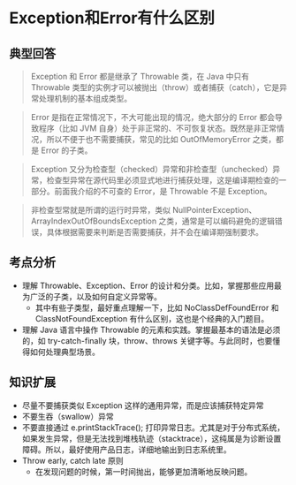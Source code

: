 
# Exception和Error有什么区别

## 典型回答

> Exception 和 Error 都是继承了 Throwable 类，在 Java 中只有 Throwable 类型的实例才可以被抛出（throw）或者捕获（catch），它是异常处理机制的基本组成类型。


> Error 是指在正常情况下，不大可能出现的情况，绝大部分的 Error 都会导致程序（比如 JVM 自身）处于非正常的、不可恢复状态。既然是非正常情况，所以不便于也不需要捕获，常见的比如 OutOfMemoryError 之类，都是 Error 的子类。

> Exception 又分为检查型（checked）异常和非检查型（unchecked）异常，检查型异常在源代码里必须显式地进行捕获处理，这是编译期检查的一部分。前面我介绍的不可查的 Error，是 Throwable 不是 Exception。

> 非检查型常就是所谓的运行时异常，类似 NullPointerException、ArrayIndexOutOfBoundsException 之类，通常是可以编码避免的逻辑错误，具体根据需要来判断是否需要捕获，并不会在编译期强制要求。

## 考点分析
* 理解 Throwable、Exception、Error 的设计和分类。比如，掌握那些应用最为广泛的子类，以及如何自定义异常等。
  * 其中有些子类型，最好重点理解一下，比如 NoClassDefFoundError 和 ClassNotFoundException 有什么区别，这也是个经典的入门题目。
* 理解 Java 语言中操作 Throwable 的元素和实践。掌握最基本的语法是必须的，如 try-catch-finally 块，throw、throws 关键字等。与此同时，也要懂得如何处理典型场景。

## 知识扩展
* 尽量不要捕获类似 Exception 这样的通用异常，而是应该捕获特定异常
* 不要生吞（swallow）异常
* 不要直接通过 e.printStackTrace(); 打印异常日志。尤其是对于分布式系统，如果发生异常，但是无法找到堆栈轨迹（stacktrace），这纯属是为诊断设置障碍。所以，最好使用产品日志，详细地输出到日志系统里。
* Throw early, catch late 原则
  * 在发现问题的时候，第一时间抛出，能够更加清晰地反映问题。